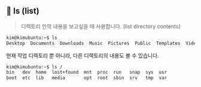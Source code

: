 ## 📌 ls (list)

> 디렉토리 안의 내용을 보고싶을 때 사용합니다. (list directory contents)

```bash
kim@kimubuntu:~$ ls
Desktop  Documents  Downloads  Music  Pictures  Public  Templates  Videos
```

현재 작업 디렉토리 뿐 아니라, 다른 디렉토리의 내용도 볼 수 있습니다.

```bash
kim@kimubuntu:~$ ls /
bin   dev  home  lost+found  mnt  proc  run   snap  sys  usr
boot  etc  lib   media       opt  root  sbin  srv   tmp  var
```
